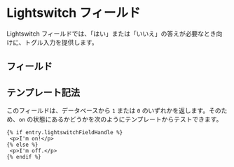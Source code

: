 # Lightswitch フィールド

Lightswitch フィールドでは、「はい」または「いいえ」の答えが必要なとき向けに、トグル入力を提供します。

## フィールド

## テンプレート記法

このフィールドは、データベースから `1` または `0` のいずれかを返します。そのため、`on` の状態にあるかどうかを次のようにテンプレートからテストできます。

```twig
{% if entry.lightswitchFieldHandle %}
 <p>I'm on!</p>
{% else %}
 <p>I'm off.</p>
{% endif %}
```

